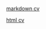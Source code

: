 [markdown cv](https://sadtigger.github.io/rsschool-cv/cv)

[html cv](https://sadtigger.github.io/rsschool-cv)
